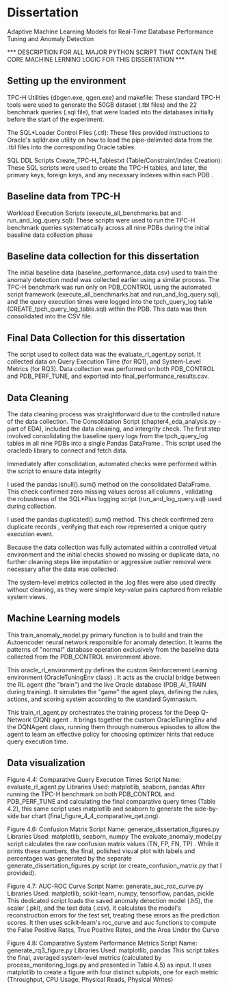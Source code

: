 # Dissertation
Adaptive Machine Learning Models for Real-Time Database Performance Tuning and Anomaly Detection

*** DESCRIPTION FOR ALL MAJOR PYTHON SCRIPT THAT CONTAIN THE CORE MACHINE LERNING LOGIC FOR THIS DISSERTATION *** 

## Setting up the environment
TPC-H Utilities (dbgen.exe, qgen.exe) and makefile:
These standard TPC-H tools were used to generate the 50GB dataset (.tbl files) and the 22 benchmark queries (.sql file), that were loaded into the databases initially before the start of the experiment.

The SQL*Loader Control Files (.ctl):
These files provided instructions to Oracle's sqlldr.exe utility on how to load the pipe-delimited data from the .tbl files into the corresponding Oracle tables

SQL DDL Scripts Create_TPC-H_Tablestxt (Table/Constraint/Index Creation):
These SQL scripts were used to create the TPC-H tables, and later, the primary keys, foreign keys, and any necessary indexes within each PDB .

## Baseline data from TPC-H 
Workload Execution Scripts (execute_all_benchmarks.bat and run_and_log_query.sql):
These scripts were used to run the TPC-H benchmark queries systematically across all nine PDBs during the initial baseline data collection phase

## Baseline data collection for this dissertation
 The initial baseline data (baseline_performance_data.csv) used to train the anomaly detection model was collected earlier using a similar process. The TPC-H benchmark was run only on PDB_CONTROL using the automated script framework (execute_all_benchmarks.bat and run_and_log_query.sql), and the query execution times were logged into the tpch_query_log table (CREATE_tpch_query_log_table.sql) within the PDB. This data was then consolidated into the CSV file.


## Final Data Collection for this dissertation
The script used to collect data was the evaluate_rl_agent.py script.
It collected data on Query Execution Time (for RQ1), and System-Level Metrics (for RQ3).
Data collection was performed on both PDB_CONTROL and PDB_PERF_TUNE, and exported into final_performance_results.csv.

## Data Cleaning

The data cleaning process was straightforward due to the controlled nature of the data collection.
The Consolidation Script (chapter4_eda_analysis.py - part of EDA), included the data cleaning, and intergrity check.
The first step involved consolidating the baseline query logs from the tpch_query_log tables in all nine PDBs into a single Pandas DataFrame . This script used the oracledb library to connect and fetch data.

Immediately after consolidation, automated checks were performed within the script to ensure data integrity

I used the pandas isnull().sum() method on the consolidated DataFrame. This check confirmed zero missing values across all columns , validating the robustness of the SQL*Plus logging script (run_and_log_query.sql) used during collection.

I used the pandas duplicated().sum() method. This check confirmed zero duplicate records , verifying that each row represented a unique query execution event.

Because the data collection was fully automated within a controlled virtual environment and the initial checks showed no missing or duplicate data, no further cleaning steps like imputation or aggressive outlier removal were necessary after the data was collected.

The system-level metrics collected in the .log files were also used directly without cleaning, as they were simple key-value pairs captured from reliable system views.

## Machine Learning models
This train_anomaly_model.py primary function is to build and train the Autoencoder neural network responsible for anomaly detection. It learns the patterns of "normal" database operation exclusively from the baseline data collected from the PDB_CONTROL environment above.

This oracle_rl_environment.py defines the custom Reinforcement Learning environment (OracleTuningEnv class) . It acts as the crucial bridge between the RL agent (the "brain") and the live Oracle database (PDB_AI_TRAIN during training). It simulates the "game" the agent plays, defining the rules, actions, and scoring system according to the standard Gymnasium.

This train_rl_agent.py orchestrates the training process for the Deep Q-Network (DQN) agent . It brings together the custom OracleTuningEnv and the DQNAgent class, running them through numerous episodes to allow the agent to learn an effective policy for choosing optimizer hints that reduce query execution time.

## Data visualization

Figure 4.4: Comparative Query Execution Times
Script Name: evaluate_rl_agent.py
Libraries Used: matplotlib, seaborn, pandas
After running the TPC-H benchmark on both PDB_CONTROL and PDB_PERF_TUNE and calculating the final comparative query times (Table 4.2), this same script uses matplotlib and seaborn to generate the side-by-side bar chart (final_figure_4_4_comparative_qet.png).


Figure 4.6: Confusion Matrix
Script Name: generate_dissertation_figures.py
Libraries Used: matplotlib, seaborn, numpy
The evaluate_anomaly_model.py script calculates the raw confusion matrix values (TN, FP, FN, TP) . While it prints these numbers, the final, polished visual plot with labels and percentages was generated by the separate generate_dissertation_figures.py script (or create_confusion_matrix.py that I provided).


Figure 4.7: AUC-ROC Curve
Script Name: generate_auc_roc_curve.py
Libraries Used: matplotlib, scikit-learn, numpy, tensorflow, pandas, pickle
This dedicated script loads the saved anomaly detection model (.h5), the scaler (.pkl), and the test data (.csv). It calculates the model's reconstruction errors for the test set, treating these errors as the prediction scores. It then uses scikit-learn's roc_curve and auc functions to compute the False Positive Rates, True Positive Rates, and the Area Under the Curve


Figure 4.8: Comparative System Performance Metrics
Script Name: generate_rq3_figure.py
Libraries Used: matplotlib, pandas
This script takes the final, averaged system-level metrics (calculated by process_monitoring_logs.py and presented in Table 4.5) as input. It uses matplotlib to create a figure with four distinct subplots, one for each metric (Throughput, CPU Usage, Physical Reads, Physical Writes)



